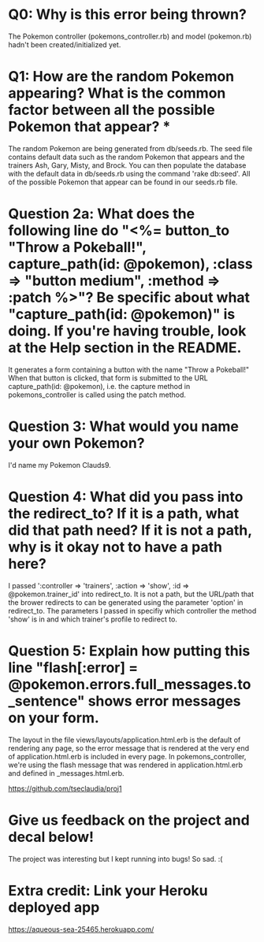 # Q0: Why is this error being thrown?
The Pokemon controller (pokemons_controller.rb) and model (pokemon.rb) hadn't been created/initialized yet.

# Q1: How are the random Pokemon appearing? What is the common factor between all the possible Pokemon that appear? *
The random Pokemon are being generated from db/seeds.rb. The seed file contains default data such as the random Pokemon that appears and the trainers Ash, Gary, Misty, and Brock. You can then populate the database with the default data in db/seeds.rb using the command 'rake db:seed'. All of the possible Pokemon that appear can be found in our seeds.rb file.

# Question 2a: What does the following line do "<%= button_to "Throw a Pokeball!", capture_path(id: @pokemon), :class => "button medium", :method => :patch %>"? Be specific about what "capture_path(id: @pokemon)" is doing. If you're having trouble, look at the Help section in the README.
It generates a form containing a button with the name "Throw a Pokeball!" When that button is clicked, that form is submitted to the URL capture_path(id: @pokemon), i.e. the capture method in pokemons_controller is called using the patch method. 


# Question 3: What would you name your own Pokemon?
I'd name my Pokemon Clauds9.

# Question 4: What did you pass into the redirect_to? If it is a path, what did that path need? If it is not a path, why is it okay not to have a path here?
I passed ':controller => 'trainers', :action => 'show', :id => @pokemon.trainer_id' into redirect_to. It is not a path, but the URL/path that the brower redirects to can be generated using the parameter 'option' in redirect_to. The parameters I passed in specifiy which controller the method 'show' is in and which trainer's profile to redirect to.

# Question 5: Explain how putting this line "flash[:error] = @pokemon.errors.full_messages.to_sentence" shows error messages on your form.
The layout in the file views/layouts/application.html.erb is the default of rendering any page, so the error message that is rendered at the very end of application.html.erb is included in every page. In pokemons_controller, we're using the flash message that was rendered in application.html.erb and defined in _messages.html.erb.

https://github.com/tseclaudia/proj1

# Give us feedback on the project and decal below!
The project was interesting but I kept running into bugs! So sad. :(

# Extra credit: Link your Heroku deployed app
https://aqueous-sea-25465.herokuapp.com/

